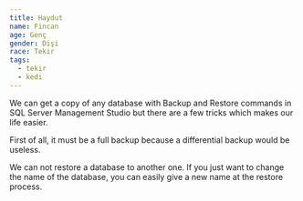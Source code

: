 ```yaml
---
title: Haydut
name: Fincan
age: Genç
gender: Dişi
race: Tekir
tags:
  - tekir
  - kedi
---
```

We can get a copy of any database with Backup and Restore commands in SQL Server Management Studio but there are a few tricks which makes our life easier.

First of all, it must be a full backup because a differential backup would be useless.

We can not restore a database to another one. If you just want to change the name of the database, you can easily give a new name at the restore process. 